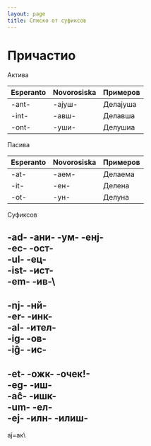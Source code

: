 ```yaml
---
layout: page
title: Списко от суфиксов
---
```



# Причастио

Актива

| Esperanto | Novorosiska | Примеров  |
|----------|----------|-----------|
|   -ant-      |    -ајуш-      |     Делајуша      |
|   -int-      |    -авш-      |    Делавша     |
|   -ont-      |    -уши-      |    Делушиа       |

Пасива

| Esperanto | Novorosiska | Примеров  |
|----------|----------|-----------|
|   -at-      |    -аем-      |     Делаема      |
|   -it-      |    -ен-      |    Делена     |
|   -ot-      |    -ун-      |    Делуна      |

Суфиксов

-ad- -ани- -ум- -енј-\
-ec- -ост-\
-ul- -ец-\
-ist- -ист-\
-em- -ив-\
---

-nj- -нй-\
-er- -инк-\
-al- -ител-\
-ig- -ов-\
-iĝ- -ис-
---

-et- -ожк- -очек!-\
-eg- -иш-\
-aĉ- -ишк-\
-um- -ел-\
-ej- -илн- -илиш-
---

aĵ=ак\

